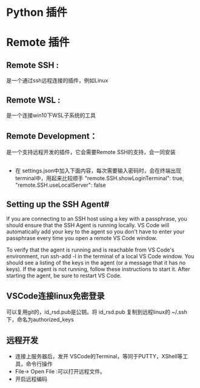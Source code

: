 # Python 插件

# Remote 插件
## **Remote SSH** : 
是一个通过ssh远程连接的插件，例如Linux  


## **Remote WSL** :  
是一个连接win10下WSL子系统的工具  
## **Remote Development**：
是一个支持远程开发的插件，它会需要Remote SSH的支持，会一同安装

## 
- 在 settings.json中加入下面内容，每次需要输入密码时，会在终端出现 terminal中，用起来比较顺手
"remote.SSH.showLoginTerminal": true,
"remote.SSH.useLocalServer": false

## Setting up the SSH Agent#
If you are connecting to an SSH host using a key with a passphrase, you should ensure that the SSH Agent is running locally. VS Code will automatically add your key to the agent so you don't have to enter your passphrase every time you open a remote VS Code window.

To verify that the agent is running and is reachable from VS Code's environment, run ssh-add -l in the terminal of a local VS Code window. You should see a listing of the keys in the agent (or a message that it has no keys). If the agent is not running, follow these instructions to start it. After starting the agent, be sure to restart VS Code.
## **VSCode连接linux免密登录**
可以复用git的，id_rsd.pub是公钥。将 id_rsd.pub 复制到远程linux的 ~/.ssh下，命名为authorized_keys

## 远程开发
- 连接上服务器后，发开 VSCode的Terminal，等同于PUTTY，XShell等工具，命令行操作
- File-> Open File :可以打开远程文件。
- 开启远程编码